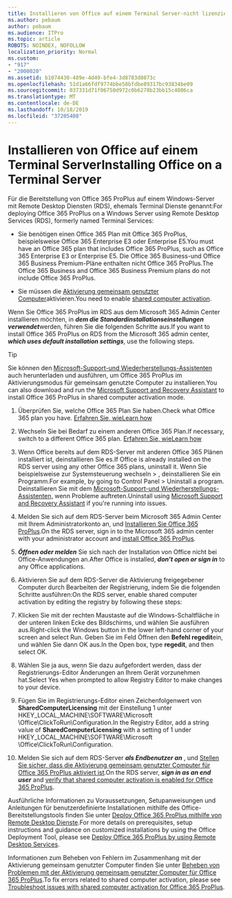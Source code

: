 ```yaml
---
title: Installieren von Office auf einem Terminal Server-nicht lizenziert
ms.author: pebaum
author: pebaum
ms.audience: ITPro
ms.topic: article
ROBOTS: NOINDEX, NOFOLLOW
localization_priority: Normal
ms.custom:
- "917"
- "2000020"
ms.assetid: b1074430-489e-4d49-bfe4-3d8783d8073c
ms.openlocfilehash: 51d1a66fdf9774bbe58bfdbe89317bc93834be09
ms.sourcegitcommit: 037331d71f06750d972c0b6278b23bb15c4806ca
ms.translationtype: MT
ms.contentlocale: de-DE
ms.lasthandoff: 10/18/2019
ms.locfileid: "37205408"
---
```

# <a name="installing-office-on-a-terminal-server"></a><span data-ttu-id="3e373-102">Installieren von Office auf einem Terminal Server</span><span class="sxs-lookup"><span data-stu-id="3e373-102">Installing Office on a Terminal Server</span></span>

<span data-ttu-id="3e373-103">Für die Bereitstellung von Office 365 ProPlus auf einem Windows-Server mit Remote Desktop Diensten (RDS), ehemals Terminal Dienste genannt:</span><span class="sxs-lookup"><span data-stu-id="3e373-103">For deploying Office 365 ProPlus on a Windows Server using Remote Desktop Services (RDS), formerly named Terminal Services:</span></span>
  
- <span data-ttu-id="3e373-104">Sie benötigen einen Office 365 Plan mit Office 365 ProPlus, beispielsweise Office 365 Enterprise E3 oder Enterprise E5.</span><span class="sxs-lookup"><span data-stu-id="3e373-104">You must have an Office 365 plan that includes Office 365 ProPlus, such as Office 365 Enterprise E3 or Enterprise E5.</span></span> <span data-ttu-id="3e373-105">Die Office 365 Business-und Office 365 Business Premium-Pläne enthalten nicht Office 365 ProPlus.</span><span class="sxs-lookup"><span data-stu-id="3e373-105">The Office 365 Business and Office 365 Business Premium plans do not include Office 365 ProPlus.</span></span>

- <span data-ttu-id="3e373-106">Sie müssen die [Aktivierung gemeinsam genutzter Computer](https://docs.microsoft.com/DeployOffice/overview-of-shared-computer-activation-for-office-365-proplus)aktivieren.</span><span class="sxs-lookup"><span data-stu-id="3e373-106">You need to enable [shared computer activation](https://docs.microsoft.com/DeployOffice/overview-of-shared-computer-activation-for-office-365-proplus).</span></span>

<span data-ttu-id="3e373-107">Wenn Sie Office 365 ProPlus im RDS aus dem Microsoft 365 Admin Center installieren möchten, in ***dem die Standardinstallationseinstellungen verwendet***werden, führen Sie die folgenden Schritte aus.</span><span class="sxs-lookup"><span data-stu-id="3e373-107">If you want to install Office 365 ProPlus on RDS from the Microsoft 365 admin center, ***which uses default installation settings***, use the following steps.</span></span>

> [!TIP]
> <span data-ttu-id="3e373-108">Sie können den [Microsoft-Support-und Wiederherstellungs-Assistenten](https://aka.ms/SaRA_OfficeSCA_M365Portal) auch herunterladen und ausführen, um Office 365 ProPlus im Aktivierungsmodus für gemeinsam genutzte Computer zu installieren.</span><span class="sxs-lookup"><span data-stu-id="3e373-108">You can also download and run the [Microsoft Support and Recovery Assistant](https://aka.ms/SaRA_OfficeSCA_M365Portal) to install Office 365 ProPlus in shared computer activation mode.</span></span>
  
1. <span data-ttu-id="3e373-109">Überprüfen Sie, welche Office 365 Plan Sie haben.</span><span class="sxs-lookup"><span data-stu-id="3e373-109">Check what Office 365 plan you have.</span></span> [<span data-ttu-id="3e373-110">Erfahren Sie, wie</span><span class="sxs-lookup"><span data-stu-id="3e373-110">Learn how</span></span>](https://docs.microsoft.com/office365/admin/admin-overview/what-subscription-do-i-have)

2. <span data-ttu-id="3e373-111">Wechseln Sie bei Bedarf zu einem anderen Office 365 Plan.</span><span class="sxs-lookup"><span data-stu-id="3e373-111">If necessary, switch to a different Office 365 plan.</span></span> [<span data-ttu-id="3e373-112">Erfahren Sie, wie</span><span class="sxs-lookup"><span data-stu-id="3e373-112">Learn how</span></span>](https://docs.microsoft.com/office365/admin/subscriptions-and-billing/switch-to-a-different-plan)

3. <span data-ttu-id="3e373-113">Wenn Office bereits auf dem RDS-Server mit anderen Office 365 Plänen installiert ist, deinstallieren Sie es.</span><span class="sxs-lookup"><span data-stu-id="3e373-113">If Office is already installed on the RDS server using any other Office 365 plans, uninstall it.</span></span> <span data-ttu-id="3e373-114">Wenn Sie beispielsweise zur Systemsteuerung wechseln \> , deinstallieren Sie ein Programm.</span><span class="sxs-lookup"><span data-stu-id="3e373-114">For example, by going to Control Panel \> Uninstall a program.</span></span> <span data-ttu-id="3e373-115">Deinstallieren Sie mit dem [Microsoft-Support-und Wiederherstellungs-Assistenten,](https://aka.ms/SARA-OfficeUninstall-Alchemy) wenn Probleme auftreten.</span><span class="sxs-lookup"><span data-stu-id="3e373-115">Uninstall using [Microsoft Support and Recovery Assistant](https://aka.ms/SARA-OfficeUninstall-Alchemy) if you're running into issues.</span></span>

4. <span data-ttu-id="3e373-116">Melden Sie sich auf dem RDS-Server beim Microsoft 365 Admin Center mit Ihrem Administratorkonto an, und [Installieren Sie Office 365 ProPlus](https://portal.office.com/OLS/MySoftware.aspx).</span><span class="sxs-lookup"><span data-stu-id="3e373-116">On the RDS server, sign in to the Microsoft 365 admin center with your administrator account and [install Office 365 ProPlus](https://portal.office.com/OLS/MySoftware.aspx).</span></span>

5. <span data-ttu-id="3e373-117">***Öffnen oder melden*** Sie sich nach der Installation von Office nicht bei Office-Anwendungen an.</span><span class="sxs-lookup"><span data-stu-id="3e373-117">After Office is installed, ***don't open or sign in*** to any Office applications.</span></span>

6. <span data-ttu-id="3e373-118">Aktivieren Sie auf dem RDS-Server die Aktivierung freigegebener Computer durch Bearbeiten der Registrierung, indem Sie die folgenden Schritte ausführen:</span><span class="sxs-lookup"><span data-stu-id="3e373-118">On the RDS server, enable shared computer activation by editing the registry by following these steps:</span></span>

1. <span data-ttu-id="3e373-119">Klicken Sie mit der rechten Maustaste auf die Windows-Schaltfläche in der unteren linken Ecke des Bildschirms, und wählen Sie ausführen aus.</span><span class="sxs-lookup"><span data-stu-id="3e373-119">Right-click the Windows button in the lower left-hand corner of your screen and select Run.</span></span> <span data-ttu-id="3e373-120">Geben Sie im Feld Öffnen den **Befehl regedit**ein, und wählen Sie dann OK aus.</span><span class="sxs-lookup"><span data-stu-id="3e373-120">In the Open box, type **regedit**, and then select OK.</span></span>

2. <span data-ttu-id="3e373-121">Wählen Sie ja aus, wenn Sie dazu aufgefordert werden, dass der Registrierungs-Editor Änderungen an Ihrem Gerät vorzunehmen hat.</span><span class="sxs-lookup"><span data-stu-id="3e373-121">Select Yes when prompted to allow Registry Editor to make changes to your device.</span></span>

3. <span data-ttu-id="3e373-122">Fügen Sie im Registrierungs-Editor einen Zeichenfolgenwert von **SharedComputerLicensing** mit der Einstellung 1 unter HKEY_LOCAL_MACHINE\SOFTWARE\Microsoft \Office\ClickToRun\Configuration.</span><span class="sxs-lookup"><span data-stu-id="3e373-122">In the Registry Editor, add a string value of **SharedComputerLicensing** with a setting of 1 under HKEY_LOCAL_MACHINE\SOFTWARE\Microsoft \Office\ClickToRun\Configuration.</span></span>

7. <span data-ttu-id="3e373-123">Melden Sie sich auf dem RDS-Server ***als Endbenutzer an*** , und [Stellen Sie sicher, dass die Aktivierung gemeinsam genutzter Computer für Office 365 ProPlus aktiviert ist](https://docs.microsoft.com/DeployOffice/troubleshoot-issues-with-shared-computer-activation-for-office-365-proplus#verify-that-activation-for-office-365-proplus-succeeded).</span><span class="sxs-lookup"><span data-stu-id="3e373-123">On the RDS server, ***sign in as an end user*** and [verify that shared computer activation is enabled for Office 365 ProPlus](https://docs.microsoft.com/DeployOffice/troubleshoot-issues-with-shared-computer-activation-for-office-365-proplus#verify-that-activation-for-office-365-proplus-succeeded).</span></span>

<span data-ttu-id="3e373-124">Ausführliche Informationen zu Voraussetzungen, Setupanweisungen und Anleitungen für benutzerdefinierte Installationen mithilfe des Office-Bereitstellungstools finden Sie unter [Deploy Office 365 ProPlus mithilfe von Remote Desktop Dienste](https://docs.microsoft.com/DeployOffice/deploy-office-365-proplus-by-using-remote-desktop-services).</span><span class="sxs-lookup"><span data-stu-id="3e373-124">For more details on prerequisites, setup instructions and guidance on customized installations by using the Office Deployment Tool, please see [Deploy Office 365 ProPlus by using Remote Desktop Services](https://docs.microsoft.com/DeployOffice/deploy-office-365-proplus-by-using-remote-desktop-services).</span></span>
  
<span data-ttu-id="3e373-125">Informationen zum Beheben von Fehlern im Zusammenhang mit der Aktivierung gemeinsam genutzter Computer finden Sie unter [Beheben von Problemen mit der Aktivierung gemeinsam genutzter Computer für Office 365 ProPlus](https://docs.microsoft.com/DeployOffice/troubleshoot-issues-with-shared-computer-activation-for-office-365-proplus).</span><span class="sxs-lookup"><span data-stu-id="3e373-125">To fix errors related to shared computer activation, please see [Troubleshoot issues with shared computer activation for Office 365 ProPlus](https://docs.microsoft.com/DeployOffice/troubleshoot-issues-with-shared-computer-activation-for-office-365-proplus).</span></span>
  